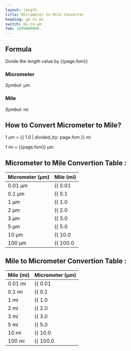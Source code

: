 ```yaml
---
layout: length
title: Micrometer to Mile Converter
heading: μm to mi
switch: mi-to-μm
fom: 1609000000
---
```


## Formula
Divide the length value by {{page.fom}}

### Micrometer
*Symbol*: μm

### Mile
*Symbol*: mi

## How to Convert Micrometer to Mile?
1 μm = {{ 1.0 | divided_by: page.fom }} mi

1 mi = {{page.fom}} μm

## Micrometer to Mile Convertion Table :

| Micrometer (μm) | Mile (mi) |
| ---- | ---- |
| 0.01 μm | {{ 0.01 | divided_by: page.fom | round: 12 }} mi |
| 0.1 μm | {{ 0.1 | divided_by: page.fom | round: 12 }} mi |
| 1 μm | {{ 1.0 | divided_by: page.fom | round: 12 }} mi |
| 2 μm | {{ 2.0 | divided_by: page.fom | round: 12 }} mi |
| 3 μm | {{ 3.0 | divided_by: page.fom | round: 12 }} mi |
| 5 μm | {{ 5.0 | divided_by: page.fom | round: 12 }} mi |
| 10 μm | {{ 10.0 | divided_by: page.fom | round: 12 }} mi |
| 100 μm | {{ 100.0 | divided_by: page.fom | round: 12 }} mi |

## Mile to Micrometer Convertion Table :

| Mile (mi) | Micrometer (μm) |
| ---- | ---- |
| 0.01 mi | {{ 0.01 | times: page.fom | round: 12 }} μm |
| 0.1 mi | {{ 0.1 | times: page.fom | round: 12 }} μm |
| 1 mi | {{ 1.0 | times: page.fom | round: 12 }} μm |
| 2 mi | {{ 2.0 | times: page.fom | round: 12 }} μm |
| 3 mi | {{ 3.0 | times: page.fom | round: 12 }} μm |
| 5 mi | {{ 5.0 | times: page.fom | round: 12 }} μm |
| 10 mi | {{ 10.0 | times: page.fom | round: 12 }} μm |
| 100 mi | {{ 100.0 | times: page.fom | round: 12 }} μm |

<script>
selectInput[1].selected = true
selectOutput[9].selected = true
</script>
